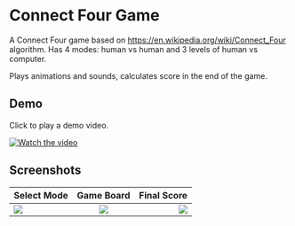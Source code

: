 
# Connect Four Game

A Connect Four game based on https://en.wikipedia.org/wiki/Connect_Four algorithm.
Has 4 modes: human vs human and 3 levels of human vs computer.

Plays animations and sounds, calculates score in the end of the game.




## Demo

Click to play a demo video.

[![Watch the video](http://3kr.a56.myftpupload.com/wp-content/uploads/2024/02/Screenshot_1707552801-1.png)](http://3kr.a56.myftpupload.com/wp-content/uploads/2024/02/ConnectFourGame.mp4)




## Screenshots

| Select Mode | Game Board | Final Score |
|:----    |    :----:    |    ----:|
|![](https://3kr.a56.myftpupload.com/wp-content/uploads/2024/02/Screenshot_1707552809.png)|![](https://3kr.a56.myftpupload.com/wp-content/uploads/2024/02/Screenshot_1707552836.png)|![](https://3kr.a56.myftpupload.com/wp-content/uploads/2024/02/Screenshot_1707552883.png)|


